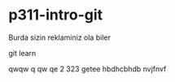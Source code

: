 # p311-intro-git

Burda sizin reklaminiz ola biler

git learn

qwqw
q
qw
qe
2
323
getee
hbdhcbhdb
nvjfnvf
